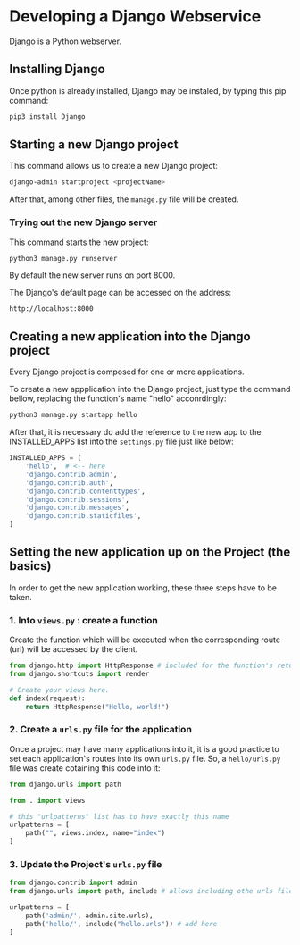 # Developing a Django Webservice

Django is a Python webserver.

## Installing Django

Once python is already installed, Django may be instaled, by typing this pip command:
```bash
pip3 install Django
```

## Starting a new Django project

This command allows us to create a new Django project:
```bash
django-admin startproject <projectName> 
```

After that, among other files, the ```manage.py``` file will be created.

### Trying out the new Django server

This command starts the new project:
```bash
python3 manage.py runserver
```

By default the new server runs on port 8000.

The Django's default page can be accessed on the address:
```http
http://localhost:8000
```


## Creating a new application into the Django project

Every Django project is composed for one or more applications.

To create a new appplication into the Django project, just type the command bellow, replacing the function's name "hello" acconrdingly:
```bash
python3 manage.py startapp hello
```

After that, it is necessary do add the reference to the new app to the INSTALLED_APPS list into the ```settings.py``` file just like below:

```python
INSTALLED_APPS = [
    'hello',  # <-- here
    'django.contrib.admin',
    'django.contrib.auth',
    'django.contrib.contenttypes',
    'django.contrib.sessions',
    'django.contrib.messages',
    'django.contrib.staticfiles',
]
```

## Setting the new application up on the Project (the basics)

In order to get the new application working, these three steps have to be taken.

### 1. Into ```views.py``` : create a function

Create the function which will be executed when the corresponding route (url) will be accessed by the client.

```python views.py
from django.http import HttpResponse # included for the function's return
from django.shortcuts import render

# Create your views here.
def index(request):
    return HttpResponse("Hello, world!")
```

### 2. Create a ```urls.py``` file for the application

Once a project may have many applications into it, it is a good practice to set each application's routes into its own ```urls.py``` file. So, a ```hello/urls.py``` file was create cotaining this code into it:

```python hello/urls.py
from django.urls import path

from . import views

# this "urlpatterns" list has to have exactly this name
urlpatterns = [
    path("", views.index, name="index")
]
```

### 3. Update the Project's ```urls.py``` file

```python urls.py
from django.contrib import admin
from django.urls import path, include # allows including othe urls files

urlpatterns = [
    path('admin/', admin.site.urls),
    path('hello/', include("hello.urls")) # add here
]
```
